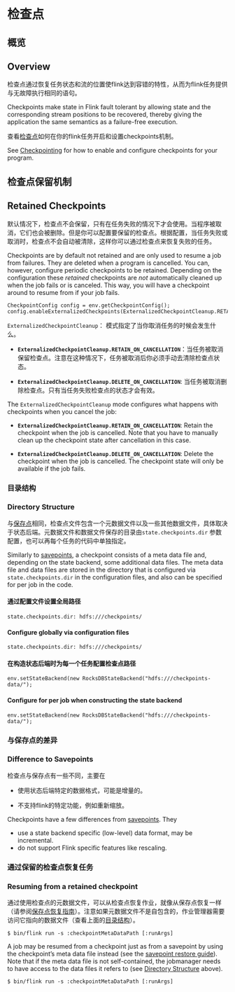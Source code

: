 

# 检查点

## 概览

## Overview

检查点通过恢复任务状态和流的位置使flink达到容错的特性，从而为flink任务提供与无故障执行相同的语句。

Checkpoints make state in Flink fault tolerant by allowing state and the corresponding stream positions to be recovered, thereby giving the application the same semantics as a failure-free execution.

查看[检查点](https://ci.apache.org/projects/flink/flink-docs-release-1.7/dev/stream/state/checkpointing.html)如何在你的flink任务开启和设置checkpoints机制。

See [Checkpointing](//ci.apache.org/projects/flink/flink-docs-release-1.7/dev/stream/state/checkpointing.html) for how to enable and configure checkpoints for your program.

## 检查点保留机制

## Retained Checkpoints

默认情况下，检查点不会保留，只有在任务失败的情况下才会使用。当程序被取消，它们也会被删除。但是你可以配置要保留的检查点。根据配置，当任务失败或取消时，检查点不会自动被清除，这样你可以通过检查点来恢复失败的任务。

Checkpoints are by default not retained and are only used to resume a job from failures. They are deleted when a program is cancelled. You can, however, configure periodic checkpoints to be retained. Depending on the configuration these _retained_ checkpoints are _not_ automatically cleaned up when the job fails or is canceled. This way, you will have a checkpoint around to resume from if your job fails.



```
CheckpointConfig config = env.getCheckpointConfig();
config.enableExternalizedCheckpoints(ExternalizedCheckpointCleanup.RETAIN_ON_CANCELLATION);
```

`ExternalizedCheckpointCleanup`： 模式指定了当你取消任务的时候会发生什么。

*   **`ExternalizedCheckpointCleanup.RETAIN_ON_CANCELLATION`**：当任务被取消保留检查点。注意在这种情况下，任务被取消后你必须手动去清除检查点状态。

*   **`ExternalizedCheckpointCleanup.DELETE_ON_CANCELLATION`**: 当任务被取消删除检查点。只有当任务失败检查点的状态才会有效。 

The `ExternalizedCheckpointCleanup` mode configures what happens with checkpoints when you cancel the job:

*   **`ExternalizedCheckpointCleanup.RETAIN_ON_CANCELLATION`**: Retain the checkpoint when the job is cancelled. Note that you have to manually clean up the checkpoint state after cancellation in this case.

*   **`ExternalizedCheckpointCleanup.DELETE_ON_CANCELLATION`**: Delete the checkpoint when the job is cancelled. The checkpoint state will only be available if the job fails.

### 目录结构

### Directory Structure

与[保存点](savepoints.html)相同，检查点文件包含一个元数据文件以及一些其他数据文件，具体取决于状态后端。元数据文件和数据文件保存的目录由`state.checkpoints.dir` 参数配置，也可以再每个任务的代码中单独指定。

Similarly to [savepoints](savepoints.html), a checkpoint consists of a meta data file and, depending on the state backend, some additional data files. The meta data file and data files are stored in the directory that is configured via `state.checkpoints.dir` in the configuration files, and also can be specified for per job in the code.

#### 通过配置文件设置全局路径 

```
state.checkpoints.dir: hdfs:///checkpoints/
```

#### Configure globally via configuration files



```
state.checkpoints.dir: hdfs:///checkpoints/
```

#### 在构造状态后端时为每一个任务配置检查点路径

```
env.setStateBackend(new RocksDBStateBackend("hdfs:///checkpoints-data/");
```

#### Configure for per job when constructing the state backend



```
env.setStateBackend(new RocksDBStateBackend("hdfs:///checkpoints-data/");
```


### 与保存点的差异

### Difference to Savepoints

检查点与保存点有一些不同，主要在

*   使用状态后端特定的数据格式，可能是增量的。

*   不支持flink的特定功能，例如重新缩放。

Checkpoints have a few differences from [savepoints](savepoints.html). They

*   use a state backend specific (low-level) data format, may be incremental.
*   do not support Flink specific features like rescaling.

### 通过保留的检查点恢复任务

### Resuming from a retained checkpoint

通过使用检查点的元数据文件，可以从检查点恢复作业，就像从保存点恢复一样（请参阅[保存点恢复指南](../cli.html#restore-a-savepoint)）。注意如果元数据文件不是自包含的，作业管理器需要访问它指向的数据文件（查看上面的[目录结构](#目录结构)）。

```
$ bin/flink run -s :checkpointMetaDataPath [:runArgs]
```

A job may be resumed from a checkpoint just as from a savepoint by using the checkpoint’s meta data file instead (see the [savepoint restore guide](../cli.html#restore-a-savepoint)). Note that if the meta data file is not self-contained, the jobmanager needs to have access to the data files it refers to (see [Directory Structure](#directory-structure) above).



```
$ bin/flink run -s :checkpointMetaDataPath [:runArgs]
```



